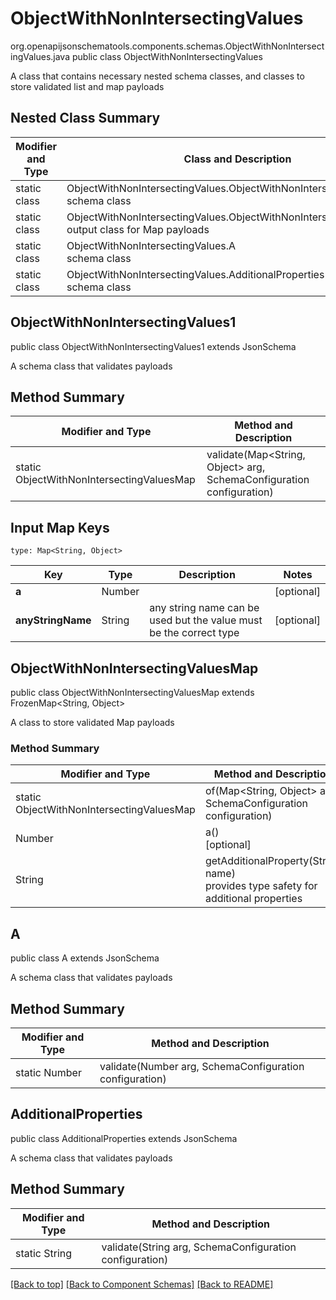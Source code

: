 # ObjectWithNonIntersectingValues
org.openapijsonschematools.components.schemas.ObjectWithNonIntersectingValues.java
public class ObjectWithNonIntersectingValues

A class that contains necessary nested schema classes, and classes to store validated list and map payloads

## Nested Class Summary
| Modifier and Type | Class and Description |
| ----------------- | ---------------------- |
| static class | ObjectWithNonIntersectingValues.ObjectWithNonIntersectingValues1<br> schema class |
| static class | ObjectWithNonIntersectingValues.ObjectWithNonIntersectingValuesMap<br> output class for Map payloads |
| static class | ObjectWithNonIntersectingValues.A<br> schema class |
| static class | ObjectWithNonIntersectingValues.AdditionalProperties<br> schema class |

## ObjectWithNonIntersectingValues1
public class ObjectWithNonIntersectingValues1
extends JsonSchema

A schema class that validates payloads

## Method Summary
| Modifier and Type | Method and Description |
| ----------------- | ---------------------- |
| static ObjectWithNonIntersectingValuesMap | validate(Map<String, Object> arg, SchemaConfiguration configuration) |

## Input Map Keys
```
type: Map<String, Object>
```
Key | Type |  Description | Notes
------------ | ------------- | ------------- | -------------
**a** | Number |  | [optional]
**anyStringName** | String | any string name can be used but the value must be the correct type | [optional]

## ObjectWithNonIntersectingValuesMap
public class ObjectWithNonIntersectingValuesMap
extends FrozenMap<String, Object>

A class to store validated Map payloads

### Method Summary
| Modifier and Type | Method and Description |
| ----------------- | ---------------------- |
| static ObjectWithNonIntersectingValuesMap | of(Map<String, Object> arg, SchemaConfiguration configuration) |
| Number | a()<br>[optional] |
| String | getAdditionalProperty(String name)<br>provides type safety for additional properties |

## A
public class A
extends JsonSchema

A schema class that validates payloads

## Method Summary
| Modifier and Type | Method and Description |
| ----------------- | ---------------------- |
| static Number | validate(Number arg, SchemaConfiguration configuration) |

## AdditionalProperties
public class AdditionalProperties
extends JsonSchema

A schema class that validates payloads

## Method Summary
| Modifier and Type | Method and Description |
| ----------------- | ---------------------- |
| static String | validate(String arg, SchemaConfiguration configuration) |

[[Back to top]](#top) [[Back to Component Schemas]](../../../README.md#Component-Schemas) [[Back to README]](../../../README.md)
